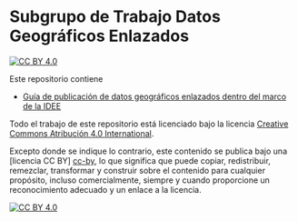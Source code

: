 # Subgrupo de Trabajo Datos Geográficos Enlazados

[![CC BY 4.0][cc-by-shield]][cc-by]

Este repositorio contiene

- [Guía de publicación de datos geográficos enlazados dentro del marco de la IDEE](#Guia.md)

Todo el trabajo de este repositorio está licenciado bajo la licencia [Creative Commons Atribución 4.0 International][cc-by].

Excepto donde se indique lo contrario, este contenido se publica bajo una [licencia CC BY] [cc-by], lo que significa que puede copiar, redistribuir, remezclar, transformar y construir sobre el contenido para cualquier propósito, incluso comercialmente, siempre y cuando proporcione un reconocimiento adecuado y un enlace a la licencia.

[![CC BY 4.0][cc-by-image]][cc-by]

[cc-by]: http://creativecommons.org/licenses/by/4.0/
[cc-by-image]: https://i.creativecommons.org/l/by/4.0/88x31.png
[cc-by-shield]: https://img.shields.io/badge/License-CC%20BY%204.0-lightgrey.svg
